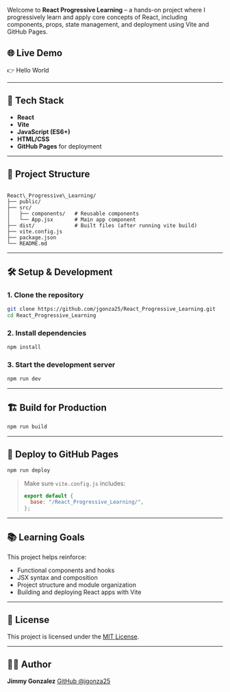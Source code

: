 Welcome to **React Progressive Learning** – a hands-on project where I progressively learn and apply core concepts of React, including components, props, state management, and deployment using Vite and GitHub Pages.

## 🌐 Live Demo

👉 Hello World

---

## 🚀 Tech Stack

- **React**
- **Vite**
- **JavaScript (ES6+)**
- **HTML/CSS**
- **GitHub Pages** for deployment

---

## 📁 Project Structure

```

React\_Progressive\_Learning/
├── public/
├── src/
│   ├── components/   # Reusable components
│   └── App.jsx       # Main app component
├── dist/             # Built files (after running vite build)
├── vite.config.js
├── package.json
└── README.md

````

---

## 🛠️ Setup & Development

### 1. Clone the repository
```bash
git clone https://github.com/jgonza25/React_Progressive_Learning.git
cd React_Progressive_Learning
````

### 2. Install dependencies

```bash
npm install
```

### 3. Start the development server

```bash
npm run dev
```

---

## 🏗️ Build for Production

```bash
npm run build
```

---

## 🚀 Deploy to GitHub Pages

```bash
npm run deploy
```

> Make sure `vite.config.js` includes:
>
> ```js
> export default {
>   base: "/React_Progressive_Learning/",
> };
> ```

---

## 📚 Learning Goals

This project helps reinforce:

* Functional components and hooks
* JSX syntax and composition
* Project structure and module organization
* Building and deploying React apps with Vite

---

## 📄 License

This project is licensed under the [MIT License](LICENSE).

---

## 👨‍💻 Author

**Jimmy Gonzalez**
[GitHub @jgonza25](https://github.com/jgonza25)
